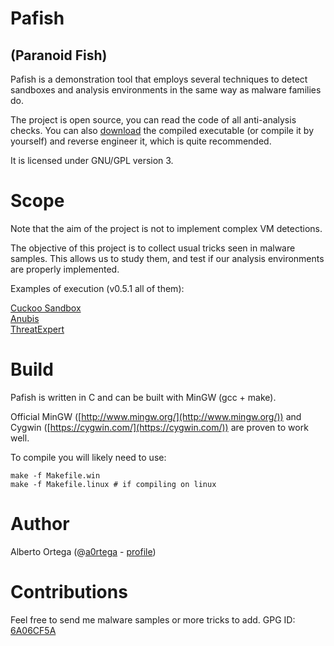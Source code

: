 
# Pafish
## (Paranoid Fish)

Pafish is a demonstration tool that employs several techniques to detect sandboxes and analysis environments in the same way as malware families do.

The project is open source, you can read the code of all anti-analysis checks. You can also [download](https://github.com/a0rtega/pafish/raw/master/pafish.exe) the compiled executable (or compile it by yourself) and reverse engineer it, which is quite recommended.

It is licensed under GNU/GPL version 3.

# Scope

Note that the aim of the project is not to implement complex VM detections.

The objective of this project is to collect usual tricks seen in malware samples. This allows us to study them, and test if our analysis environments are properly implemented.

Examples of execution (v0.5.1 all of them):

[Cuckoo Sandbox](https://malwr.com/analysis/NGRkMjkxMzllOTFiNDJmOGJmNjM0YWU1MDcwNGZkM2Y/)  
[Anubis](https://anubis.iseclab.org/?action=result&task_id=11db4238cbf5db5a451d251820e73d4de&format=html)  
[ThreatExpert](http://www.threatexpert.com/report.aspx?md5=87b08b9db49b4322df2249b7059bc1f5)  

# Build

Pafish is written in C and can be built with MinGW (gcc + make).

Official MinGW ([http://www.mingw.org/](http://www.mingw.org/)) and Cygwin ([https://cygwin.com/](https://cygwin.com/)) are proven to work well.

To compile you will likely need to use:
```
make -f Makefile.win
make -f Makefile.linux # if compiling on linux
```

# Author

Alberto Ortega (@[a0rtega](https://twitter.com/#!/a0rtega) - [profile](http://aortega.badtrace.com))

# Contributions

Feel free to send me malware samples or more tricks to add. GPG ID: [6A06CF5A](https://keybase.io/alberto/key.asc)

